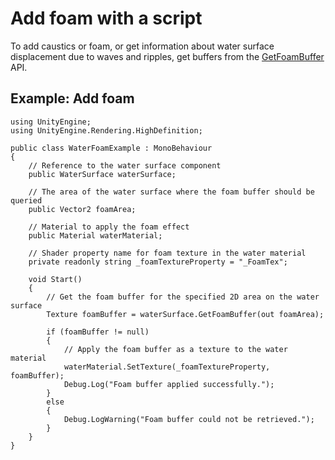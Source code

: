 # Add foam with a script

To add caustics or foam, or get information about water surface displacement due to waves and ripples, get buffers from the [GetFoamBuffer](../api/UnityEngine.Rendering.HighDefinition.WaterSurface.html#UnityEngine_Rendering_HighDefinition_WaterSurface_GetFoamBuffer_UnityEngine_Vector2__) API.

## Example: Add foam

```
using UnityEngine;
using UnityEngine.Rendering.HighDefinition;

public class WaterFoamExample : MonoBehaviour
{
    // Reference to the water surface component
    public WaterSurface waterSurface;

    // The area of the water surface where the foam buffer should be queried
    public Vector2 foamArea;

    // Material to apply the foam effect
    public Material waterMaterial;

    // Shader property name for foam texture in the water material
    private readonly string _foamTextureProperty = "_FoamTex";

    void Start()
    {
        // Get the foam buffer for the specified 2D area on the water surface
        Texture foamBuffer = waterSurface.GetFoamBuffer(out foamArea);

        if (foamBuffer != null)
        {
            // Apply the foam buffer as a texture to the water material
            waterMaterial.SetTexture(_foamTextureProperty, foamBuffer);
            Debug.Log("Foam buffer applied successfully.");
        }
        else
        {
            Debug.LogWarning("Foam buffer could not be retrieved.");
        }
    }
}
```
